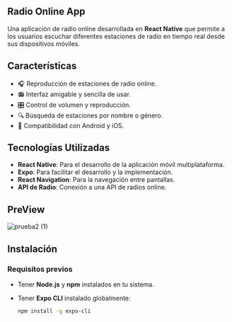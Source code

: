 ## Radio Online App

Una aplicación de radio online desarrollada en **React Native** que permite a los usuarios escuchar diferentes estaciones de radio en tiempo real desde sus dispositivos móviles.

## Características

- 🎧 Reproducción de estaciones de radio online.
- 📻 Interfaz amigable y sencilla de usar.
- 🎛️ Control de volumen y reproducción.
- 🔍 Búsqueda de estaciones por nombre o género.
- 📱 Compatibilidad con Android y iOS.

## Tecnologías Utilizadas

- **React Native**: Para el desarrollo de la aplicación móvil multiplataforma.
- **Expo**: Para facilitar el desarrollo y la implementación.
- **React Navigation**: Para la navegación entre pantallas.
- **API de Radio**: Conexión a una API de radios online.

## PreView

![prueba2 (1)](https://github.com/user-attachments/assets/89350d50-f4cd-488b-8232-c51ab12de061)


## Instalación

### Requisitos previos

- Tener **Node.js** y **npm** instalados en tu sistema.
- Tener **Expo CLI** instalado globalmente:

  ```bash
  npm install -g expo-cli

